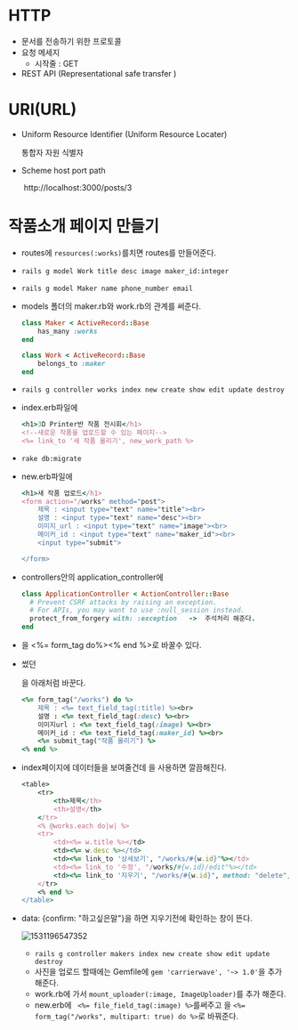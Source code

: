 # HTTP

- 문서를 전송하기 위한 프로토콜
- 요청 메세지
  - 시작줄 : GET
- REST API (Representational safe transfer ) 

# URI(URL)

- Uniform Resource Identifier (Uniform Resource Locater)

  통합자 자원 식별자

- Scheme     host      port    path

  ​    http://localhost:3000/posts/3



# 작품소개 페이지 만들기

- routes에 `resources(:works)`를치면 routes를 만들어준다.

- `rails g model Work title desc image maker_id:integer` 

- `rails g model Maker name phone_number email`

- models 폴더의 maker.rb와 work.rb의 관계를 써준다.

  ```ruby
  class Maker < ActiveRecord::Base
      has_many :works
  end
  ```

  ```ruby
  class Work < ActiveRecord::Base
      belongs_to :maker
  end
  
  ```

  

- `rails g controller works index new create show edit update destroy`

- index.erb파일에 

  ```ruby
  <h1>3D Printer반 작품 전시회</h1>
  <!--새로운 작품을 업로드할 수 있는 페이지-->
  <%= link_to '새 작품 올리기', new_work_path %>
  ```

  

- `rake db:migrate`

- new.erb파일에

  ```ruby
  <h1>새 작품 업로드</h1>
  <form action="/works" method="post">
      제목 : <input type="text" name="title"><br>
      설명 : <input type="text" name="desc"><br>
      이미지_url : <input type="text" name="image"><br>
      메이커_id : <input type="text" name="maker_id"><br>
      <input type="submit">
  
  </form>
  ```

  

- controllers안의 application_controller에

  ```ruby
  class ApplicationController < ActionController::Base
    # Prevent CSRF attacks by raising an exception.
    # For APIs, you may want to use :null_session instead.
    protect_from_forgery with: :exception   ->  주석처리 해준다.
  end
  ```

  

- <form></form>을 <%= form_tag do%><% end %>로 바꿀수 있다.

- 썼던 <form>을 아래처럼 바꾼다.

  ```ruby
  <%= form_tag("/works") do %>
      제목 : <%= text_field_tag(:title) %><br>
      설명 : <%= text_field_tag(:desc) %><br>
      이미지url : <%= text_field_tag(:image) %><br>
      메이커_id : <%= text_field_tag(:maker_id) %><br>
      <%= submit_tag("작품 올리기") %>
  <% end %>
  ```

  

- index페이지에 데이터들을 보여줄건데 <table>을 사용하면 깔끔해진다.

  ```ruby
  <table>
      <tr>
          <th>제목</th>
          <th>설명</th>
      </tr>
      <% @works.each do|w| %>
      <tr>
          <td><%= w.title %></td>
          <td><%= w.desc %></td>
          <td><%= link_to '상세보기', "/works/#{w.id}"%></td>
          <td><%= link_to '수정', "/works/#{w.id}/edit"%></td>
          <td><%= link_to '지우기', "/works/#{w.id}", method: "delete", data: {confirm: "진짜?"} %></td>
      </tr>
      <% end %>
  </table>
  ```

  

- data: {confirm: "하고싶은말"}을 하면 지우기전에 확인하는 창이 뜬다.

![1531196547352](C:\Users\student\AppData\Local\Temp\1531196547352.png)

- `rails g controller makers index new create show edit update destroy`
- 사진을 업로드 할때에는 Gemfile에 `gem 'carrierwave', '~> 1.0'`을 추가해준다.
- work.rb에 가서 `mount_uploader(:image, ImageUploader)`를 추가 해준다.
- new.erb에  ` <%= file_field_tag(:image) %>`를써주고 <form> 을 `<%= form_tag("/works", multipart: true) do %>`로 바꿔준다.
